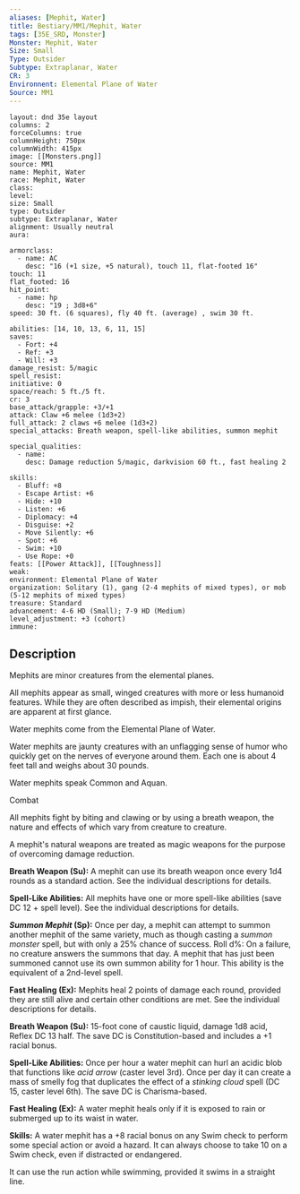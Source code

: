 ```yaml
---
aliases: [Mephit, Water]
title: Bestiary/MM1/Mephit, Water
tags: [35E_SRD, Monster]
Monster: Mephit, Water
Size: Small
Type: Outsider
Subtype: Extraplanar, Water
CR: 3
Environnent: Elemental Plane of Water
Source: MM1
---
```


```statblock
layout: dnd 35e layout
columns: 2
forceColumns: true
columnHeight: 750px
columnWidth: 415px
image: [[Monsters.png]]
source: MM1
name: Mephit, Water
race: Mephit, Water
class: 
level: 
size: Small
type: Outsider
subtype: Extraplanar, Water
alignment: Usually neutral
aura: 

armorclass:
  - name: AC
    desc: "16 (+1 size, +5 natural), touch 11, flat-footed 16"
touch: 11
flat_footed: 16
hit_point:
  - name: hp
    desc: "19 ; 3d8+6"
speed: 30 ft. (6 squares), fly 40 ft. (average) , swim 30 ft.

abilities: [14, 10, 13, 6, 11, 15]
saves:
  - Fort: +4
  - Ref: +3
  - Will: +3
damage_resist: 5/magic
spell_resist: 
initiative: 0
space/reach: 5 ft./5 ft.
cr: 3
base_attack/grapple: +3/+1
attack: Claw +6 melee (1d3+2)
full_attack: 2 claws +6 melee (1d3+2)
special_attacks: Breath weapon, spell-like abilities, summon mephit

special_qualities:
  - name: 
    desc: Damage reduction 5/magic, darkvision 60 ft., fast healing 2

skills:
  - Bluff: +8
  - Escape Artist: +6
  - Hide: +10
  - Listen: +6
  - Diplomacy: +4
  - Disguise: +2
  - Move Silently: +6
  - Spot: +6
  - Swim: +10
  - Use Rope: +0
feats: [[Power Attack]], [[Toughness]]
weak: 
environment: Elemental Plane of Water
organization: Solitary (1), gang (2-4 mephits of mixed types), or mob (5-12 mephits of mixed types)
treasure: Standard
advancement: 4-6 HD (Small); 7-9 HD (Medium)
level_adjustment: +3 (cohort)
immune: 
```

## Description

<p>Mephits are minor creatures from the elemental planes.</p>
<p>All mephits appear as small, winged creatures with more or less humanoid features. While they are often described as impish, their elemental origins are apparent at first glance.</p>
<p>Water mephits come from the Elemental Plane of Water.</p>
<p>Water mephits are jaunty creatures with an unflagging sense of humor who quickly get on the nerves of everyone around them. Each one is about 4 feet tall and weighs about 30 pounds.</p>
<p>Water mephits speak Common and Aquan.</p>
<p>Combat</p>
<p>All mephits fight by biting and clawing or by using a breath weapon, the nature and effects of which vary from creature to creature.</p>
<p>A mephit's natural weapons are treated as magic weapons for the purpose of overcoming damage reduction.</p>
<p>
            <b>Breath Weapon (Su):</b> A mephit can use its breath weapon once every 1d4 rounds as a standard action. See the individual descriptions for details.</p>
<p>
            <b>Spell-Like Abilities:</b> All mephits have one or more spell-like abilities (save DC 12 + spell level). See the individual descriptions for details.</p>
<p>
            <b>
              <i>Summon Mephit</i> (Sp):</b> Once per day, a mephit can attempt to summon another mephit of the same variety, much as though casting a <i>summon monster</i> spell, but with only a 25% chance of success. Roll d%: On a failure, no creature answers the summons that day. A mephit that has just been summoned cannot use its own summon ability for 1 hour. This ability is the equivalent of a 2nd-level spell.</p>
<p>
            <b>Fast Healing (Ex):</b> Mephits heal 2 points of damage each round, provided they are still alive and certain other conditions are met. See the individual descriptions for details.</p>
<p>
            <b>Breath Weapon (Su):</b> 15-foot cone of caustic liquid, damage 1d8 acid, Reflex DC 13 half. The save DC is Constitution-based and includes a +1 racial bonus.</p>
<p>
            <b>Spell-Like Abilities:</b> Once per hour a water mephit can hurl an acidic blob that functions like <i>acid arrow</i> (caster level 3rd). Once per day it can create a mass of smelly fog that duplicates the effect of a <i>stinking cloud</i> spell (DC 15, caster level 6th). The save DC is Charisma-based.</p>
<p>
            <b>Fast Healing (Ex):</b> A water mephit heals only if it is exposed to rain or submerged up to its waist in water.</p>
<p>
            <b>Skills:</b> A water mephit has a +8 racial bonus on any Swim check to perform some special action or avoid a hazard. It can always choose to take 10 on a Swim check, even if distracted or endangered.</p>
<p>It can use the run action while swimming, provided it swims in a straight line.</p>